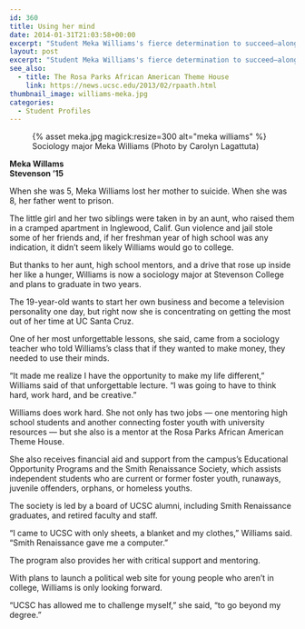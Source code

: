 ```yaml
---
id: 360
title: Using her mind
date: 2014-01-31T21:03:58+00:00
excerpt: "Student Meka Williams's fierce determination to succeed—along with help from campus and private support programs—diverted her from a potentially grim future."
layout: post
excerpt: "Student Meka Williams's fierce determination to succeed—along with help from campus and private support programs—diverted her from a potentially grim future."
see_also:
  - title: The Rosa Parks African American Theme House
    link: https://news.ucsc.edu/2013/02/rpaath.html
thumbnail_image: williams-meka.jpg
categories:
  - Student Profiles
---
```

<figure class="inline-image right">
{% asset meka.jpg magick:resize=300 alt="meka williams" %}<figcaption>Sociology major Meka Williams (Photo by Carolyn Lagattuta)</figcaption></figure>

**Meka Willams**  
 **Stevenson &#8217;15**

When she was 5, Meka Williams lost her mother to suicide. When she was 8, her father went to prison.

The little girl and her two siblings were taken in by an aunt, who raised them in a cramped apartment in Inglewood, Calif. Gun violence and jail stole some of her friends and, if her freshman year of high school was any indication, it didn&#8217;t seem likely Williams would go to college.

But thanks to her aunt, high school mentors, and a drive that rose up inside her like a hunger, Williams is now a sociology major at Stevenson College and plans to graduate in two years.

The 19-year-old wants to start her own business and become a television personality one day, but right now she is concentrating on getting the most out of her time at UC Santa Cruz.

One of her most unforgettable lessons, she said, came from a sociology teacher who told Williams&#8217;s class that if they wanted to make money, they needed to use their minds.

&#8220;It made me realize I have the opportunity to make my life different,&#8221; Williams said of that unforgettable lecture. &#8220;I was going to have to think hard, work hard, and be creative.&#8221;

Williams does work hard. She not only has two jobs — one mentoring high school students and another connecting foster youth with university resources — but she also is a mentor at the Rosa Parks African American Theme House.

She also receives financial aid and support from the campus&#8217;s Educational Opportunity Programs and the Smith Renaissance Society, which assists independent students who are current or former foster youth, runaways, juvenile offenders, orphans, or homeless youths.

The society is led by a board of UCSC alumni, including Smith Renaissance graduates, and retired faculty and staff.

&#8220;I came to UCSC with only sheets, a blanket and my clothes,&#8221; Williams said. &#8220;Smith Renaissance gave me a computer.&#8221;

The program also provides her with critical support and mentoring.

With plans to launch a political web site for young people who aren&#8217;t in college, Williams is only looking forward.

&#8220;UCSC has allowed me to challenge myself,&#8221; she said, &#8220;to go beyond my degree.&#8221;
